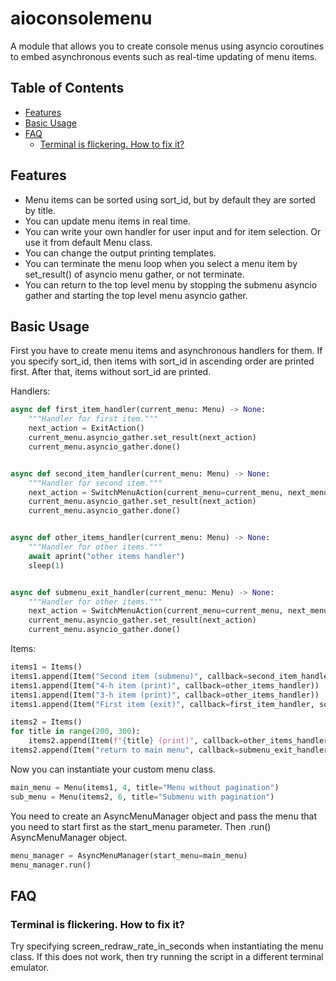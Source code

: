 # aioconsolemenu

A module that allows you to create console menus using asyncio coroutines to embed asynchronous events such as real-time updating of menu items.

## Table of Contents
- [Features](#features)
- [Basic Usage](#basic-usage)
- [FAQ](#faq)
    - [Terminal is flickering. How to fix it?](#terminal-is-flickering-how-to-fix-it)

## Features

- Menu items can be sorted using sort_id, but by default they are sorted by title.
- You can update menu items in real time.
- You can write your own handler for user input and for item selection. Or use it from default Menu class.
- You can change the output printing templates.
- You can terminate the menu loop when you select a menu item by set_result() of asyncio menu gather, or not terminate.
- You can return to the top level menu by stopping the submenu asyncio gather and starting the top level menu asyncio gather.

## Basic Usage

First you have to create menu items and asynchronous handlers for them. If you specify sort_id, then items with sort_id in ascending order are printed first. After that, items without sort_id are printed.

Handlers:
```python
async def first_item_handler(current_menu: Menu) -> None:
    """Handler for first item."""
    next_action = ExitAction()
    current_menu.asyncio_gather.set_result(next_action)
    current_menu.asyncio_gather.done()


async def second_item_handler(current_menu: Menu) -> None:
    """Handler for second item."""
    next_action = SwitchMenuAction(current_menu=current_menu, next_menu=sub_menu)
    current_menu.asyncio_gather.set_result(next_action)
    current_menu.asyncio_gather.done()


async def other_items_handler(current_menu: Menu) -> None:
    """Handler for other items."""
    await aprint("other items handler")
    sleep(1)


async def submenu_exit_handler(current_menu: Menu) -> None:
    """Handler for other items."""
    next_action = SwitchMenuAction(current_menu=current_menu, next_menu=main_menu)
    current_menu.asyncio_gather.set_result(next_action)
    current_menu.asyncio_gather.done()
```

Items:
```python
items1 = Items()
items1.append(Item("Second item (submenu)", callback=second_item_handler, sort_id=5))
items1.append(Item("4-h item (print)", callback=other_items_handler))
items1.append(Item("3-h item (print)", callback=other_items_handler))
items1.append(Item("First item (exit)", callback=first_item_handler, sort_id=3))

items2 = Items()
for title in range(200, 300):
    items2.append(Item(f"{title} (print)", callback=other_items_handler))
items2.append(Item("return to main menu", callback=submenu_exit_handler, sort_id=0))
```

Now you can instantiate your custom menu class.

```python
main_menu = Menu(items1, 4, title="Menu without pagination")
sub_menu = Menu(items2, 6, title="Submenu with pagination")
```

You need to create an AsyncMenuManager object and pass the menu that you need to start first as the start_menu parameter. Then .run() AsyncMenuManager object.

```python
menu_manager = AsyncMenuManager(start_menu=main_menu)
menu_manager.run()
```


## FAQ

### Terminal is flickering. How to fix it?
Try specifying screen_redraw_rate_in_seconds when instantiating the menu class. If this does not work, then try running the script in a different terminal emulator.
